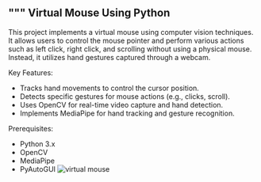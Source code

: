 
"""
Virtual Mouse Using Python
---------------------------
This project implements a virtual mouse using computer vision techniques. 
It allows users to control the mouse pointer and perform various actions 
such as left click, right click, and scrolling without using a physical mouse. 
Instead, it utilizes hand gestures captured through a webcam.

Key Features:
- Tracks hand movements to control the cursor position.
- Detects specific gestures for mouse actions (e.g., clicks, scroll).
- Uses OpenCV for real-time video capture and hand detection.
- Implements MediaPipe for hand tracking and gesture recognition.

Prerequisites:
- Python 3.x
- OpenCV
- MediaPipe
- PyAutoGUI
![virtual mouse](https://github.com/user-attachments/assets/6bd4fb28-f3f5-4f06-b6ab-5144fc43cc98)
